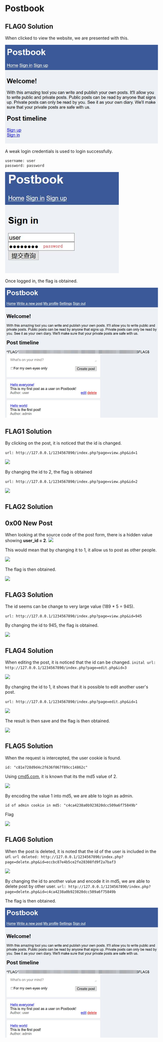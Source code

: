 # Postbook

## FLAG0 Solution 

When clicked to view the website, we are presented with this.

![](./imgs/index.jpg)

A weak login credentials is used to login successfully. 

```
username: user
password: password
```

![](./imgs/login.jpg)

Once logged in, the flag is obtained. 

![](./imgs/flag.jpg)

## FLAG1 Solution 

By clicking on the post, it is noticed that the id is changed.

```url: http://127.0.0.1/1234567890/index.php?page=view.php&id=1```

![](./imgs/post.jpg)

By changing the id to 2, the flag is obtained

```url: http://127.0.0.1/1234567890/index.php?page=view.php&id=2```

![](./imgs/flag_1.jpg)

## FLAG2 Solution 

## 0x00 New Post

When looking at the source code of the post form, there is a hidden value showing **user_id = 2**.
![](./imgs/new_post.jpg)

This would mean that by changing it to 1, it allow us to post as other people.

![](./imgs/test_post.jpg)

The flag is then obtained. 

![](./imgs/flag_2.jpg)

## FLAG3 Solution 

The id seems can be change to very large value (189 * 5 = 945).

```url: http://127.0.0.1/1234567890/index.php?page=view.php&id=945```

By changing the id to 945, the flag is obtained. 

![](./imgs/flag_3.jpg)

## FLAG4 Solution 

When editing the post, it is noticed that the id can be changed. 
```inital url: http://127.0.0.1/1234567890/index.php?page=edit.php&id=3```

![](./imgs/edit.jpg)

By changing the id to 1, it shows that it is possible to edit another user's post. 

```url: http://127.0.0.1/1234567890/index.php?page=edit.php&id=1```

![](./imgs/edit_others.jpg)

The result is then save and the flag is then obtained. 

![](./imgs/flag_4.jpg)

## FLAG5 Solution 

When the request is intercepted, the user cookie is found. 

```
id: "c81e728d9d4c2f636f067f89cc14862c"
```

Using [cmd5.com](https://www.cmd5.com/
), it is known that its the md5 value of 2.

![](./imgs/cookie.jpg)

By encoding the value 1 into md5, we are able to login as admin. 

```
id of admin cookie in md5: "c4ca4238a0b923820dcc509a6f75849b"
```

Flag

![](./imgs/flag_5.jpg)


## FLAG6 Solution 

When the post is deleted, it is noted that the id of the user is included in the url. 
```url deleted: http://127.0.0.1/1234567890/index.php?page=delete.php&id=eccbc87e4b5ce2fe28308fd9f2a7baf3```

![](./imgs/delete.jpg)

By changing the id to another value and encode it in md5, we are able to delete post by other user. 
```url: http://127.0.0.1/1234567890/index.php?page=delete.php&id=c4ca4238a0b923820dcc509a6f75849b```

The flag is then obtained.

![](./imgs/flag.jpg)
